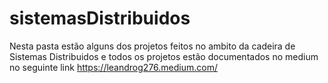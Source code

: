 # sistemasDistribuidos
Nesta pasta estão alguns dos projetos feitos no ambito da cadeira de Sistemas Distribuidos e todos os projetos estão documentados no medium no seguinte link https://leandrog276.medium.com/

